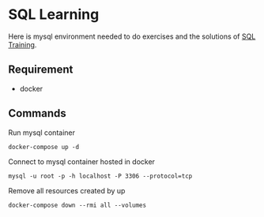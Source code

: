 # SQL Learning 
Here is mysql environment needed to do exercises and the solutions of [SQL Training](https://speakerdeck.com/ymiyake/sql-training-2021). 

## Requirement
* docker

## Commands

Run mysql container
```
docker-compose up -d
```

Connect to mysql container hosted in docker
```
mysql -u root -p -h localhost -P 3306 --protocol=tcp
```

Remove all resources created by up
```
docker-compose down --rmi all --volumes
```


